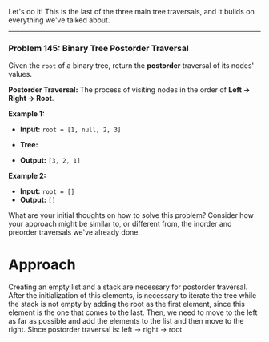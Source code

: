 Let's do it! This is the last of the three main tree traversals, and it builds on everything we've talked about.

***

### **Problem 145: Binary Tree Postorder Traversal**

Given the `root` of a binary tree, return the **postorder** traversal of its nodes' values.

**Postorder Traversal:** The process of visiting nodes in the order of **Left -> Right -> Root**.

**Example 1:**
* **Input:** `root = [1, null, 2, 3]`
* **Tree:**
  
* **Output:** `[3, 2, 1]`

**Example 2:**
* **Input:** `root = []`
* **Output:** `[]`

What are your initial thoughts on how to solve this problem? Consider how your approach might be similar to, or different from, the inorder and preorder traversals we've already done.

# Approach

Creating an empty list and a stack are necessary for postorder traversal. After the initialization of this elements, is necessary to iterate the tree while the stack is not empty by adding the root as the first element, since this element is the one that comes to the last. Then, we need to move to the left as far as possible and add the elements to the list and then move to the right. Since postorder traversal is: left -> right -> root